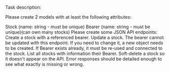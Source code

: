 Task description:

Please create 2 models with at least the following attributes:

Stock (name: string - must be unique)
Bearer (name: string - must be unique)(can own many stocks)
Please create some JSON API endpoints:
Create a stock with a referenced bearer. Update a stock. The bearer cannot be updated with this endpoint. If you need to change it, a new object needs to be created. If Bearer exists already, it must be re-used and connected to the stock. List all stocks with information their Bearer. Soft-delete a stock so it doesn't appear on the API. Error responses should be detailed enough to see what exactly is missing or wrong.
